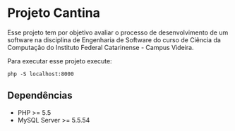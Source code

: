 # Projeto Cantina

Esse projeto tem  por objetivo avaliar o processo de desenvolvimento de um software na disciplina de Engenharia de Software do curso de Ciência da Computação do Instituto Federal Catarinense - Campus Videira.

Para executar esse projeto execute:

```php -S localhost:8000```

## Dependências

* PHP >= 5.5
* MySQL Server >= 5.5.54

